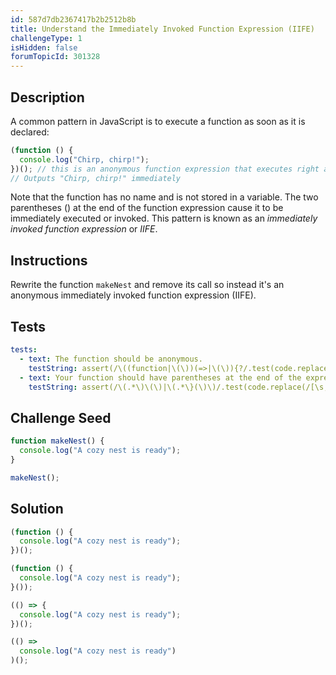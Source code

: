 ```yaml
---
id: 587d7db2367417b2b2512b8b
title: Understand the Immediately Invoked Function Expression (IIFE)
challengeType: 1
isHidden: false
forumTopicId: 301328
---
```


## Description
<section id='description'>
A common pattern in JavaScript is to execute a function as soon as it is declared:

```js
(function () {
  console.log("Chirp, chirp!");
})(); // this is an anonymous function expression that executes right away
// Outputs "Chirp, chirp!" immediately
```

Note that the function has no name and is not stored in a variable. The two parentheses () at the end of the function expression cause it to be immediately executed or invoked. This pattern is known as an <dfn>immediately invoked function expression</dfn> or <dfn>IIFE</dfn>.
</section>

## Instructions
<section id='instructions'>
Rewrite the function <code>makeNest</code> and remove its call so instead it's an anonymous immediately invoked function expression (IIFE).
</section>

## Tests
<section id='tests'>

```yml
tests:
  - text: The function should be anonymous.
    testString: assert(/\((function|\(\))(=>|\(\)){?/.test(code.replace(/\s/g, "")));
  - text: Your function should have parentheses at the end of the expression to call it immediately.
    testString: assert(/\(.*\)\(\)|\(.*\}(\)\)/.test(code.replace(/[\s;]/g, "")));

```

</section>

## Challenge Seed
<section id='challengeSeed'>

<div id='js-seed'>

```js
function makeNest() {
  console.log("A cozy nest is ready");
}

makeNest();
```

</div>



</section>

## Solution
<section id='solution'>


```js
(function () {
  console.log("A cozy nest is ready");
})();
```

```js
(function () {
  console.log("A cozy nest is ready");
}());
```

```js
(() => {
  console.log("A cozy nest is ready");
})();
```

```js
(() =>
  console.log("A cozy nest is ready")
)();
```

</section>
